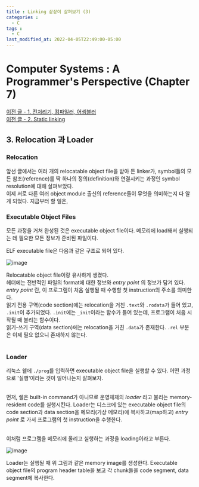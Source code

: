 ```yaml
---
title : Linking 샅샅이 살펴보기 (3)
categories : 
  - C
tags :
  - C
last_modified_at: 2022-04-05T22:49:00-05:00
---
```

# Computer Systems : A Programmer's Perspective (Chapter 7)

[이전 글 - 1. 전처리기, 컴파일러, 어셈블러]  <br />
[이전 글 - 2. Static linking]

## 3. Relocation 과 Loader

### Relocation

앞선 글에서는 여러 개의 relocatable object file을 받아 든 linker가, symbol들의 모든 참조(reference)를 딱 하나의 정의(definition)와 연결시키는 과정인 symbol resolution에 대해 살펴보았다. <br />
이제 서로 다른 여러 object module 출신의 reference들이 무엇을 의미하는지 다 알게 되었다. 지금부터 할 일은, 


### Executable Object Files

모든 과정을 거쳐 완성된 것은 executable object file이다. 메모리에 load돼서 실행되는 데 필요한 모든 정보가 준비된 파일이다.<br />

ELF executable file은 다음과 같은 구조로 되어 있다.

![image](https://user-images.githubusercontent.com/88367636/161770773-f6ae2839-975a-4fa2-a68e-75fe7dfd6d96.png)

Relocatable object file이랑 유사하게 생겼다.<br />
헤더에는 전반적인 파일의 format에 대한 정보와 _entry point_ 의 정보가 담겨 있다. _entry point_ 란, 이 프로그램이 처음 실행될 때 수행할 첫 instruction의 주소를 의미한다.<br />
읽기 전용 구역(code section)에는 relocation을 거친 `.text`와 `.rodata`가 들어 있고, `.init`이 추가되었다. `.init`에는 `_init`이라는 함수가 들어 있는데, 프로그램이 처음 시작될 때 불리는 함수이다.<br />
읽기-쓰기 구역(data section)에는 relocation을 거친 `.data`가 존재한다. `.rel` 부분은 이제 필요 없으니 존재하지 않는다.<br /><br />


### Loader

리눅스 쉘에 `./prog`를 입력하면 executable object file을 실행할 수 있다. 어떤 과정으로 '실행'이라는 것이 일어나는지 살펴보자.<br /><br />

먼저, 쉘은 built-in command가 아니므로 운영체제의 _loader_ 라고 불리는 memory-resident code를 실행시킨다. Loader는 디스크에 있는 executable object file의 code section과 data section을 메모리(가상 메모리)에 복사하고(map하고) _entry point_ 로 가서 프로그램의 첫 instruction을 수행한다. <br /><br />

이처럼 프로그램을 메모리에 올리고 실행하는 과정을 loading이라고 부른다.

![image](https://user-images.githubusercontent.com/88367636/161776444-3d43e7af-1278-41f7-9df8-a98edd1745cd.png)


Loader는 실행될 때 위 그림과 같은 memory image를 생성한다. Executable object file의 program header table을 보고 각 chunk들을 code segment, data segment에 복사한다. 




[이전 글 - 1. 전처리기, 컴파일러, 어셈블러]: https://jutak97.github.io/c/linking1/
[이전 글 - 2. Static linking]: https://jutak97.github.io/c/linking1/
